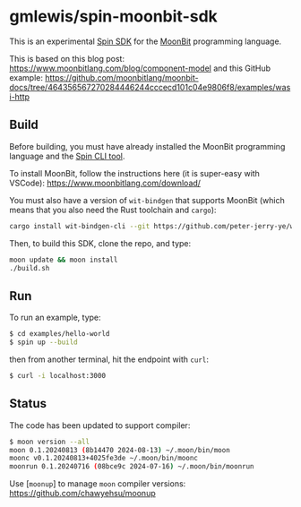# gmlewis/spin-moonbit-sdk

This is an experimental [Spin SDK] for the [MoonBit] programming language.

This is based on this blog post: https://www.moonbitlang.com/blog/component-model
and this GitHub example: https://github.com/moonbitlang/moonbit-docs/tree/464356567270284446244cccecd101c04e9806f8/examples/wasi-http

[Spin SDK]: https://www.fermyon.com/spin
[MoonBit]: https://www.moonbitlang.com/

## Build

Before building, you must have already installed the MoonBit programming language
and the [Spin CLI tool].

To install MoonBit, follow the instructions here (it is super-easy with VSCode):
https://www.moonbitlang.com/download/

You must also have a version of `wit-bindgen` that supports MoonBit (which means
that you also need the Rust toolchain and `cargo`):

```bash
cargo install wit-bindgen-cli --git https://github.com/peter-jerry-ye/wit-bindgen/ --branch moonbit
```

Then, to build this SDK, clone the repo, and type:

```bash
moon update && moon install
./build.sh
```

[Spin CLI tool]: https://developer.fermyon.com/spin

## Run

To run an example, type:

```bash
$ cd examples/hello-world
$ spin up --build
```

then from another terminal, hit the endpoint with `curl`:

```bash
$ curl -i localhost:3000
```

## Status

The code has been updated to support compiler:

```bash
$ moon version --all
moon 0.1.20240813 (8b14470 2024-08-13) ~/.moon/bin/moon
moonc v0.1.20240813+4025fe3de ~/.moon/bin/moonc
moonrun 0.1.20240716 (08bce9c 2024-07-16) ~/.moon/bin/moonrun
```

Use [`moonup`] to manage `moon` compiler versions:
https://github.com/chawyehsu/moonup
